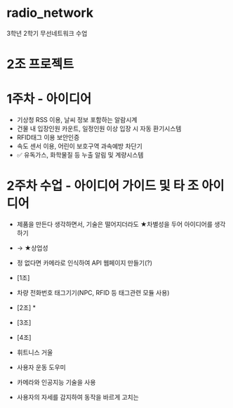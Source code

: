 # radio_network
3학년 2학기 무선네트워크 수업

# 2조 프로젝트

# 1주차 - 아이디어
- 기상청 RSS 이용, 날씨 정보 포함하는 알람시계
- 건물 내 입장인원 카운트, 일정인원 이상 입장 시 자동 환기시스템
- RFID태그 이용 보안인증
- 속도 센서 이용, 어린이 보호구역 과속예방 차단기
- ✅ 유독가스, 화학물질 등 누출 알림 및 계량시스템

# 2주차 수업 - 아이디어 가이드 및 타 조 아이디어
- 제품을 만든다 생각하면서, 기술은 떨어지더라도 ★차별성을 두어 아이디어를 생각하기
- → ★상업성

- 정 없다면 카메라로 인식하여 API 웹페이지 만들기(?)


- [1조]
 - 차량 전화번호 태그기기(NPC, RFID 등 태그관련 모듈 사용)

- [2조] *

- [3조]

- [4조]

- 휘트니스 거울
 - 사용자 운동 도우미
 - 카메라와 인공지능 기술을 사용
 - 사용자의 자세를 감지하여 동작을 바르게 고치는
